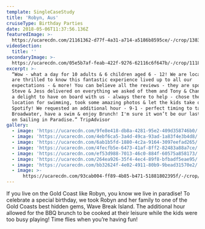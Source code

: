 ```yaml
---
template: SingleCaseStudy
title: 'Robyn, Aus'
cruiseType: Birthday Parties
date: 2018-05-06T11:37:56.136Z
featuredImage: >-
  https://ucarecdn.com/21161362-d77f-4a31-a714-a5186b8595ce/-/crop/1383x872/103,0/-/preview/
videoSection:
  title: ''
secondaryImage: >-
  https://ucarecdn.com/05e5b7af-feab-422f-9276-62116c6f647b/-/crop/1118x1080/281,0/-/preview/-/enhance/62/
excerpt: >-
  “Wow - what a day for 10 adults & 6 children aged 6 - 12! We are locals and
  are thrilled to know this fantastic experience lived up to all our
  expectations - & more! You can believe all the reviews - they are spot on!
  Steve & Jess delivered on everything we asked of them and Tony & Chanelle were
  a delight to have on board with us - always there to help - chose the perfect
  location for swimming, took some amazing photos & let the kids take over
  Spotify! We requested an additional hour - 9-1 - perfect timing to take in the
  Broadwater, have a swim & enjoy Brunch! I'm sure it won’t be our last venture
  on Sailing in Paradise.” TripAdvisor
gallery:
  - image: 'https://ucarecdn.com/9fe8e418-db8a-4281-95e2-409d358746b0/'
  - image: 'https://ucarecdn.com/4ebf6ca5-3a4d-49ca-93ad-1a83f4e3b4d8/'
  - image: 'https://ucarecdn.com/6ab1b5fd-1880-4c2a-9164-3097eefad265/'
  - image: 'https://ucarecdn.com/4fecfb5e-6473-41af-8ff2-82483a88a7ce/'
  - image: 'https://ucarecdn.com/ef53d988-7013-46c0-884f-60575a858173/'
  - image: 'https://ucarecdn.com/264ea926-35f4-4ec4-89f8-bfbadf5eae95/'
  - image: 'https://ucarecdn.com/bb32624f-4e02-4911-80b9-9bead31570e2/'
  - image: >-
      https://ucarecdn.com/93cab004-ff89-4b85-b471-51881802395f/-/crop/971x934/0,0/-/preview/
---
```

If you live on the Gold Coast like Robyn, you know we live in paradise! To celebrate a special birthday, we took Robyn and her family to one of the Gold Coasts best hidden gems, Wave Break Island. The additional hour allowed for the BBQ brunch to be cooked at their leisure while the kids were too busy playing! Time flies when you’re having fun!
